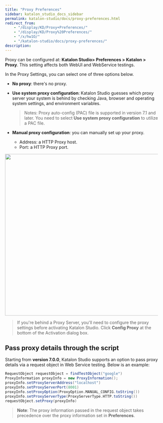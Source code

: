 ```yaml
---
title: "Proxy Preferences" 
sidebar: katalon_studio_docs_sidebar
permalink: katalon-studio/docs/proxy-preferences.html 
redirect_from:
    - "/display/KD/Proxy+Preferences/"
    - "/display/KD/Proxy%20Preferences/"
    - "/x/hw1O/"
    - "/katalon-studio/docs/proxy-preferences/"
description: 
---
```

Proxy can be configured at: **Katalon Studio> Preferences > Katalon > Proxy**. This setting affects both WebUI and WebService testings.

In the Proxy Settings, you can select one of three options below.

* **No proxy**: there's no proxy.

* **Use system proxy configuration**: Katalon Studio guesses which proxy server your system is behind by checking Java, browser and operating system settings, and environment variables.

  > Notes: Proxy auto-config (PAC) file is supported in version 7.1 and later. You need to select **Use system proxy configuration** to utilize a PAC file.
  
* **Manual proxy configuration**: you can manually set up your proxy.
  * Address: a HTTP Proxy host.
  * Port: a HTTP Proxy port.

<img src="https://github.com/katalon-studio/docs-images/raw/master/katalon-studio/docs/proxy-preferences/proxy.png" width="671" height="532">

> If you're behind a Proxy Server, you'll need to configure the proxy settings before activating Katalon Studio. Click **Config Proxy** at the bottom of the Activation dialog box.

## Pass proxy details through the script

Starting from **version 7.0.0**, Katalon Studio supports an option to pass proxy details via a request object in Web Service testing. Below is an example:

```groovy
RequestObject requestObject = findTestObject("google")
ProxyInformation proxyInfo = new ProxyInformation();
proxyInfo.setProxyServerAddress("localhost")
proxyInfo.setProxyServerPort(8001)
proxyInfo.setProxyOption(ProxyOption.MANUAL_CONFIG.toString())
proxyInfo.setProxyServerType(ProxyServerType.HTTP.toString())
requestObject.setProxy(proxyInfo)
```

>**Note**: The proxy information passed in the request object takes precedence over the proxy information set in **Preferences**.
